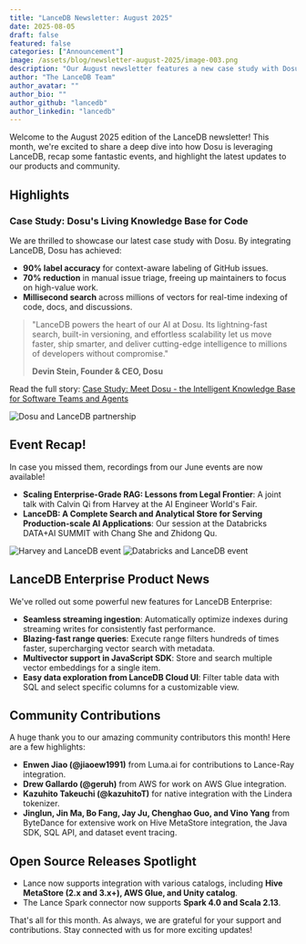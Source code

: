 ```yaml
---
title: "LanceDB Newsletter: August 2025"
date: 2025-08-05
draft: false
featured: false
categories: ["Announcement"]
image: /assets/blog/newsletter-august-2025/image-003.png
description: "Our August newsletter features a new case study with Dosu, recaps from events with Harvey and Databricks, and the latest product and community updates."
author: "The LanceDB Team"
author_avatar: ""
author_bio: ""
author_github: "lancedb"
author_linkedin: "lancedb"
---
```


Welcome to the August 2025 edition of the LanceDB newsletter! This month, we're excited to share a deep dive into how Dosu is leveraging LanceDB, recap some fantastic events, and highlight the latest updates to our products and community.

## Highlights

### Case Study: Dosu's Living Knowledge Base for Code

We are thrilled to showcase our latest case study with Dosu. By integrating LanceDB, Dosu has achieved:
-   **90% label accuracy** for context-aware labeling of GitHub issues.
-   **70% reduction** in manual issue triage, freeing up maintainers to focus on high-value work.
-   **Millisecond search** across millions of vectors for real-time indexing of code, docs, and discussions.

> "LanceDB powers the heart of our AI at Dosu. Its lightning-fast search, built-in versioning, and effortless scalability let us move faster, ship smarter, and deliver cutting-edge intelligence to millions of developers without compromise."
>
> **Devin Stein, Founder & CEO, Dosu**

Read the full story: [Case Study: Meet Dosu - the Intelligent Knowledge Base for Software Teams and Agents](https://lancedb.com/blog/case-study-dosu/)

![Dosu and LanceDB partnership](/assets/blog/newsletter-august-2025/image-002.png)

## Event Recap!

In case you missed them, recordings from our June events are now available!

-   **Scaling Enterprise-Grade RAG: Lessons from Legal Frontier**: A joint talk with Calvin Qi from Harvey at the AI Engineer World's Fair.
-   **LanceDB: A Complete Search and Analytical Store for Serving Production-scale AI Applications**: Our session at the Databricks DATA+AI SUMMIT with Chang She and Zhidong Qu.

![Harvey and LanceDB event](/assets/blog/newsletter-august-2025/image-005.png)
![Databricks and LanceDB event](/assets/blog/newsletter-august-2025/image-006.png)

## LanceDB Enterprise Product News

We've rolled out some powerful new features for LanceDB Enterprise:

-   **Seamless streaming ingestion**: Automatically optimize indexes during streaming writes for consistently fast performance.
-   **Blazing-fast range queries**: Execute range filters hundreds of times faster, supercharging vector search with metadata.
-   **Multivector support in JavaScript SDK**: Store and search multiple vector embeddings for a single item.
-   **Easy data exploration from LanceDB Cloud UI**: Filter table data with SQL and select specific columns for a customizable view.

## Community Contributions

A huge thank you to our amazing community contributors this month! Here are a few highlights:

-   **Enwen Jiao (@jiaoew1991)** from Luma.ai for contributions to Lance-Ray integration.
-   **Drew Gallardo (@geruh)** from AWS for work on AWS Glue integration.
-   **Kazuhito Takeuchi (@kazuhitoT)** for native integration with the Lindera tokenizer.
-   **Jinglun, Jin Ma, Bo Fang, Jay Ju, Chenghao Guo, and Vino Yang** from ByteDance for extensive work on Hive MetaStore integration, the Java SDK, SQL API, and dataset event tracing.

## Open Source Releases Spotlight

-   Lance now supports integration with various catalogs, including **Hive MetaStore (2.x and 3.x+), AWS Glue, and Unity catalog**.
-   The Lance Spark connector now supports **Spark 4.0 and Scala 2.13**.

That's all for this month. As always, we are grateful for your support and contributions. Stay connected with us for more exciting updates!
